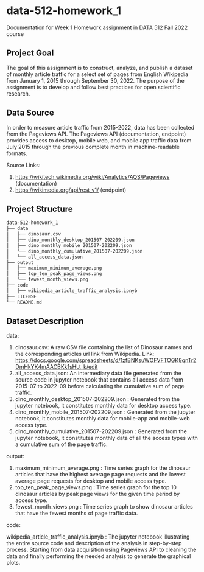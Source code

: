 # data-512-homework_1
Documentation for Week 1 Homework assignment in DATA 512 Fall 2022 course

## Project Goal
The goal of this assignment is to construct, analyze, and publish a dataset of monthly article traffic for a select set of pages from English Wikipedia from January 1, 2015 through September 30, 2022. The purpose of the assignment is to develop and follow best practices for open scientific research.

## Data Source
In order to measure article traffic from 2015-2022, data has been collected from the Pageviews API. The Pageviews API (documentation, endpoint) provides access to desktop, mobile web, and mobile app traffic data from July 2015 through the previous complete month in machine-readable formats.

Source Links:
1. https://wikitech.wikimedia.org/wiki/Analytics/AQS/Pageviews (documentation) 
2. https://wikimedia.org/api/rest_v1/ (endpoint)

## Project Structure

```bash
data-512-homework_1
├── data
│   ├── dinosaur.csv
│   ├── dino_monthly_desktop_201507-202209.json
│   ├── dino_monthly_mobile_201507-202209.json
│   └── dino_monthly_cumulative_201507-202209.json
│   └── all_access_data.json
├── output
│   ├── maximum_minimum_average.png
│   ├── top_ten_peak_page_views.png
│   └── fewest_month_views.png
├── code
│   ├── wikipedia_article_traffic_analysis.ipnyb
├── LICENSE
└── README.md
```

## Dataset Description

data:
1. dinosaur.csv: A raw CSV file containing the list of Dinosaur names and the corresponding articles url link from Wikipedia.
   Link: https://docs.google.com/spreadsheets/d/1zfBNKsuWOFVFTOGK8qnTr2DmHkYK4mAACBKk1sHLt_k/edit
2. all_access_data.json: An intermediary data file generated from the source code in jupyter notebook that contains all access data from 2015-07 to 2022-09 before calculating the cumulative sum of page traffic.
3. dino_monthly_desktop_201507-202209.json : Generated from the jupyter notebook, it constitutes monthly data for desktop access type.
4. dino_monthly_mobile_201507-202209.json : Generated from the jupyter notebook, it constitutes monthly data for mobile-app and mobile-web access type.
5. dino_monthly_cumulative_201507-202209.json : Generated from the jupyter notebook, it constitutes monthly data of all the access types with a cumulative sum of the page traffic.

output:
1. maximum_minimum_average.png : Time series graph for the dinosaur articles that have the highest average page requests and the lowest average page requests for desktop and mobile access type.
2. top_ten_peak_page_views.png : Time series graph for the top 10 dinosaur articles by peak page views for the given time period by access type.
3. fewest_month_views.png : Time series graph to show dinosaur articles that have the fewest months of page traffic data.

code:

wikipedia_article_traffic_analysis.ipnyb : The jupyter notebook illustrating the entire source code and description of the analysis in step-by-step process. Starting from data acquisition using Pageviews API to cleaning the data and finally performing the needed analysis to generate the graphical plots.
